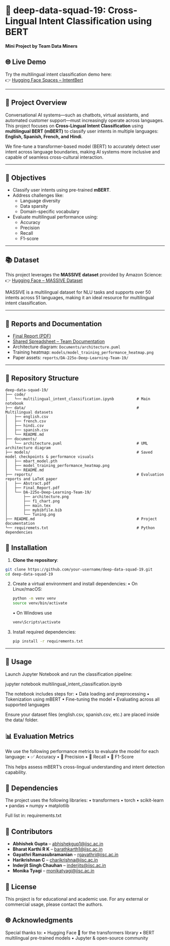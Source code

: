 # 🧠 deep-data-squad-19: Cross-Lingual Intent Classification using BERT

**Mini Project by Team Data Miners**

## 🌐 Live Demo

Try the multilingual intent classification demo here:  
👉 [Hugging Face Spaces – IntentBert](https://huggingface.co/spaces/charikri/IntentBert#multilingual-intent-classification)

---

## 📌 Project Overview

Conversational AI systems—such as chatbots, virtual assistants, and automated customer support—must increasingly operate across languages. This project focuses on **Cross-Lingual Intent Classification** using **multilingual BERT (mBERT)** to classify user intents in multiple languages: **English, Spanish, French, and Hindi**.

We fine-tune a transformer-based model (BERT) to accurately detect user intent across language boundaries, making AI systems more inclusive and capable of seamless cross-cultural interaction.

---

## 🎯 Objectives

- Classify user intents using pre-trained **mBERT**.
- Address challenges like:
  - Language diversity
  - Data sparsity
  - Domain-specific vocabulary
- Evaluate multilingual performance using:
  - Accuracy
  - Precision
  - Recall
  - F1-score

---

## 📚 Dataset

This project leverages the **MASSIVE dataset** provided by Amazon Science:  
👉 [Hugging Face – MASSIVE Dataset](https://huggingface.co/datasets/AmazonScience/massive)

MASSIVE is a multilingual dataset for NLU tasks and supports over 50 intents across 51 languages, making it an ideal resource for multilingual intent classification.

---

## 📄 Reports and Documentation

- [Final Report (PDF)](https://github.com/monikatyagiisc/deep-data-squad-19/blob/main/reports/Final_Report.pdf)  
- [Shared Spreadsheet – Team Documentation](https://indianinstituteofscience-my.sharepoint.com/:x:/g/personal/rgayathri_iisc_ac_in/ER1sFJFsbsFLj66COTgWDYoBy5lkDJKdJZZ77cQ8MIeHsg?e=UK7NUV&ovuser=6f15cd97-f6a7-41e3-b2c5-ad4193976476%2Cmonikatyagi%40iisc.ac.in&clickparams=eyJBcHBOYW1lIjoiVGVhbXMtRGVza3RvcCIsIkFwcFZlcnNpb24iOiI1MC8yNTA2MDIwNjYxMiIsIkhhc0ZlZGVyYXRlZFVzZXIiOmZhbHNlfQ%3D%3D)   
- Architecture diagram: `Documents/architecture.puml`  
- Training heatmap: `models/model_training_performance_heatmap.png`  
- Paper assets: `reports/DA-225o-Deep-Learning-Team-19/`

---

## 📂 Repository Structure

```
deep-data-squad-19/
├── code/
│   └── multilingual_intent_classification.ipynb          # Main notebook
├── data/                                                 # Multilingual datasets
│   ├── english.csv
│   ├── french.csv
│   ├── hindi.csv
│   ├── spanish.csv
│   └── README.md
├── documents/
│   └── architecture.puml                                 # UML architecture diagram
├── models/                                               # Saved model checkpoints & performance visuals
│   ├── mbart_model.pth
│   ├── model_training_performance_heatmap.png
│   └── README.md
├── reports/                                              # Evaluation reports and LaTeX paper
│   ├── Abstract.pdf
│   ├── Final_Report.pdf
│   └── DA-225o-Deep-Learning-Team-19/
│       ├── architecture.png
│       ├── f1_chart.png
│       ├── main.tex
│       ├── mybibfile.bib
│       └── Tuning.png
├── README.md                                             # Project documentation
└── requiremets.txt                                       # Python dependencies
```

## 🔧 Installation

1. **Clone the repository**:

```bash
git clone https://github.com/your-username/deep-data-squad-19.git
cd deep-data-squad-19
```


2.	Create a virtual environment and install dependencies:
•	On Linux/macOS:
	```bash
	python -m venv venv
	source venv/bin/activate  
	```
    •	On Windows use 
	```bash
	venv\Scripts\activate
	```
3.	Install required dependencies:
	```bash
	pip install -r requirements.txt
	```

---

## 🚀 Usage

Launch Jupyter Notebook and run the classification pipeline:

jupyter notebook multilingual_intent_classification.ipynb

The notebook includes steps for:
	•	Data loading and preprocessing
	•	Tokenization using mBERT
	•	Fine-tuning the model
	•	Evaluating across all supported languages

Ensure your dataset files (english.csv, spanish.csv, etc.) are placed inside the data/ folder.


## 📊 Evaluation Metrics

We use the following performance metrics to evaluate the model for each language:
	•	✅ Accuracy
	•	📍 Precision
	•	🔁 Recall
	•	🏅 F1-Score

This helps assess mBERT’s cross-lingual understanding and intent detection capability.


## 🧪 Dependencies

The project uses the following libraries:
	•	transformers
	•	torch
	•	scikit-learn
	•	pandas
	•	numpy
	•	matplotlib

Full list in: requirements.txt


## 🤝 Contributors
- **Abhishek Gupta** – abhishekgup1@iisc.ac.in  
- **Bharat Karthi R K** – barathkarth1@iisc.ac.in  
- **Gayathri Ramasubramanian** – rgayathri@iisc.ac.in  
- **Harikrishnan C** – charikrishna@iisc.ac.in  
- **Inderjit Singh Chauhan** – inderjits@iisc.ac.in  
- **Monika Tyagi** – monikatyagi@iisc.ac.in



## 📜 License

This project is for educational and academic use. For any external or commercial usage, please contact the authors.



## 🌐 Acknowledgments

Special thanks to:
	•	Hugging Face 🤗 for the transformers library
	•	BERT multilingual pre-trained models
	•	Jupyter & open-source community

